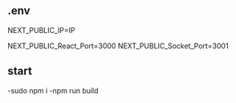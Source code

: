 
## .env

NEXT_PUBLIC_IP=IP

NEXT_PUBLIC_React_Port=3000
NEXT_PUBLIC_Socket_Port=3001

## start
-sudo npm i
-npm run build

